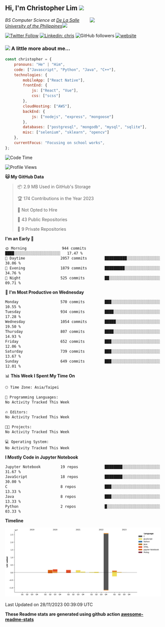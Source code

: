 <h2>Hi, I'm Christopher Lim <img src="https://media3.giphy.com/media/r3SVtaGUukD5V6UjzP/giphy.gif" width="50" /></h2>
<img align='right' src="https://media.giphy.com/media/M9gbBd9nbDrOTu1Mqx/giphy.gif" width="230">
<p><em>BS Computer Science at <a href="https://www.dlsu.edu.ph/">De La Salle University of the Philippines</a><img src="https://media.giphy.com/media/WUlplcMpOCEmTGBtBW/giphy.gif" width="30"> 
</em></p>

[![Twitter Follow](https://img.shields.io/twitter/follow/ClovesJL?label=Follow)](https://twitter.com/intent/follow?screen_name=ClovesJL)
[![Linkedin: chris](https://img.shields.io/badge/-chris-blue?style=flat-square&logo=Linkedin&logoColor=white&link=https://www.linkedin.com/in/christopher-lim-122831183/)](https://www.linkedin.com/in/christopher-lim-122831183/)
![GitHub followers](https://img.shields.io/github/followers/cc-visionary?label=Follow&style=social)
[![website](https://img.shields.io/badge/Website-46a2f1.svg?&style=flat-square&logo=Google-Chrome&logoColor=white&link=http://christopherlim.surge.sh/)](http://christopherlim.surge.sh/)

### <img src="https://media.giphy.com/media/VgCDAzcKvsR6OM0uWg/giphy.gif" width="50"> A little more about me...  

```javascript
const christopher = {
    pronouns: "He" | "Him",
    code: ["Javascript", "Python", "Java", "C++"],
    technologies: {
        mobileApp: ["React Native"],
        frontEnd: {
            js: ["React", "Vue"],
            css: ["scss"]
        },
        cloudHosting: ["AWS"],
        backEnd: {
            js: ["nodejs", "express", "mongoose"]
        },
        databases: ["postgresql", "mongodb", "mysql", "sqlite"],
        misc: ["selenium", "sklearn", "opencv"]
    },
    currentFocus: "Focusing on school works",
};
```

<!--START_SECTION:waka-->
![Code Time](http://img.shields.io/badge/Code%20Time-825%20hrs%2018%20mins-blue)

![Profile Views](http://img.shields.io/badge/Profile%20Views-0-blue)

**🐱 My GitHub Data** 

> 📦 2.9 MB Used in GitHub's Storage 
 > 
> 🏆 174 Contributions in the Year 2023
 > 
> 🚫 Not Opted to Hire
 > 
> 📜 43 Public Repositories 
 > 
> 🔑 9 Private Repositories 
 > 
**I'm an Early 🐤** 

```text
🌞 Morning                944 commits         ████░░░░░░░░░░░░░░░░░░░░░   17.47 % 
🌆 Daytime                2057 commits        ██████████░░░░░░░░░░░░░░░   38.06 % 
🌃 Evening                1879 commits        █████████░░░░░░░░░░░░░░░░   34.76 % 
🌙 Night                  525 commits         ██░░░░░░░░░░░░░░░░░░░░░░░   09.71 % 
```
📅 **I'm Most Productive on Wednesday** 

```text
Monday                   570 commits         ███░░░░░░░░░░░░░░░░░░░░░░   10.55 % 
Tuesday                  934 commits         ████░░░░░░░░░░░░░░░░░░░░░   17.28 % 
Wednesday                1054 commits        █████░░░░░░░░░░░░░░░░░░░░   19.50 % 
Thursday                 807 commits         ████░░░░░░░░░░░░░░░░░░░░░   14.93 % 
Friday                   652 commits         ███░░░░░░░░░░░░░░░░░░░░░░   12.06 % 
Saturday                 739 commits         ███░░░░░░░░░░░░░░░░░░░░░░   13.67 % 
Sunday                   649 commits         ███░░░░░░░░░░░░░░░░░░░░░░   12.01 % 
```


📊 **This Week I Spent My Time On** 

```text
🕑︎ Time Zone: Asia/Taipei

💬 Programming Languages: 
No Activity Tracked This Week

🔥 Editors: 
No Activity Tracked This Week

🐱‍💻 Projects: 
No Activity Tracked This Week

💻 Operating System: 
No Activity Tracked This Week
```

**I Mostly Code in Jupyter Notebook** 

```text
Jupyter Notebook         19 repos            ████████░░░░░░░░░░░░░░░░░   31.67 % 
JavaScript               18 repos            ████████░░░░░░░░░░░░░░░░░   30.00 % 
C                        8 repos             ███░░░░░░░░░░░░░░░░░░░░░░   13.33 % 
Java                     8 repos             ███░░░░░░░░░░░░░░░░░░░░░░   13.33 % 
Python                   2 repos             █░░░░░░░░░░░░░░░░░░░░░░░░   03.33 % 
```



**Timeline**

![Lines of Code chart](https://raw.githubusercontent.com/cc-visionary/cc-visionary/master/assets/bar_graph.png)


 Last Updated on 28/11/2023 00:39:09 UTC
<!--END_SECTION:waka-->

**These Readme stats are generated using github action [awesome-readme-stats](https://github.com/anmol098/waka-readme-stats)**
